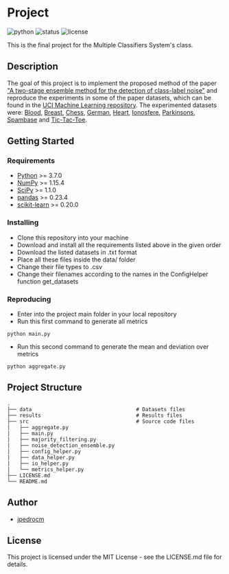 # Project

![python](https://img.shields.io/badge/python-3.7-blue.svg)
![status](https://img.shields.io/badge/status-in%20progress-yellow.svg)
![license](https://img.shields.io/badge/license-MIT-green.svg)

This is the final project for the Multiple Classifiers System's class.

## Description

The goal of this project is to implement the proposed method of the paper ["A two-stage ensemble method for the detection of class-label noise"](https://www.sciencedirect.com/science/article/pii/S0925231217317265) and reproduce the experiments in some of the paper datasets, which can be found in the [UCI Machine Learning repository](http://archive.ics.uci.edu/ml/datasets.html). The experimented datasets were: [Blood](http://archive.ics.uci.edu/ml/datasets/Blood+Transfusion+Service+Center), [Breast](http://archive.ics.uci.edu/ml/datasets/Breast+Cancer+Wisconsin+%28Original%29), [Chess](http://archive.ics.uci.edu/ml/datasets/Chess+%28King-Rook+vs.+King-Pawn%29), [German](http://archive.ics.uci.edu/ml/datasets/Statlog+%28German+Credit+Data%29), [Heart](http://archive.ics.uci.edu/ml/datasets/Statlog+%28Heart%29), [Ionosfere](http://archive.ics.uci.edu/ml/datasets/Ionosphere), [Parkinsons](http://archive.ics.uci.edu/ml/datasets/Parkinsons), [Spambase](http://archive.ics.uci.edu/ml/datasets/Spambase) and [Tic-Tac-Toe](http://archive.ics.uci.edu/ml/datasets/Tic-Tac-Toe+Endgame).

## Getting Started

### Requirements

* [Python](https://www.python.org/) >= 3.7.0
* [NumPy](http://www.numpy.org/) >= 1.15.4
* [SciPy](https://www.scipy.org/) >= 1.1.0
* [pandas](https://pandas.pydata.org/) >= 0.23.4
* [scikit-learn](http://scikit-learn.org/stable/) >= 0.20.0


### Installing

* Clone this repository into your machine
* Download and install all the requirements listed above in the given order
* Download the listed datasets in .txt format
* Place all these files inside the data/ folder
* Change their file types to .csv
* Change their filenames according to the names in the ConfigHelper function get_datasets

### Reproducing

* Enter into the project main folder in your local repository
* Run this first command to generate all metrics
```
python main.py
```
* Run this second command to generate the mean and deviation over metrics
```
python aggregate.py
```

## Project Structure

    .            
    ├── data                                  # Datasets files
    ├── results                               # Results files
    ├── src                                   # Source code files
    |   ├── aggregate.py
    |   ├── main.py
    |   ├── majority_filtering.py
    |   ├── noise_detection_ensemble.py
    |   ├── config_helper.py
    |   ├── data_helper.py
    |   ├── io_helper.py
    |   └── metrics_helper.py 
    ├── LICENSE.md
    └── README.md

## Author

* [jpedrocm](https://github.com/jpedrocm)

## License

This project is licensed under the MIT License - see the LICENSE.md file for details.